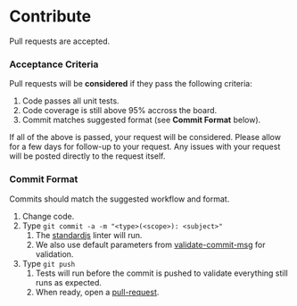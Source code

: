 # Contribute

Pull requests are accepted.

### Acceptance Criteria

Pull requests will be **considered** if they pass the following criteria:

1. Code passes all unit tests.
1. Code coverage is still above 95% accross the board.
1. Commit matches suggested format (see **Commit Format** below).

If all of the above is passed, your request will be considered. Please allow
for a few days for follow-up to your request. Any issues with your request
will be posted directly to the request itself.

### Commit Format

Commits should match the suggested workflow and format.

1. Change code.
1. Type `git commit -a -m "<type>(<scope>): <subject>"`
    1. The [standardjs](http://standardjs.com/) linter will run.
    1. We also use default parameters from [validate-commit-msg](https://github.com/kentcdodds/validate-commit-msg) for validation.
1. Type `git push`
    1. Tests will run before the commit is pushed to validate everything still runs as expected.
    1. When ready, open a [pull-request](https://github.com/mrsteele/dotenv-webpack/compare?expand=1).
